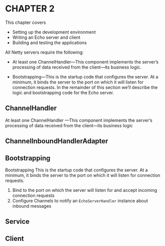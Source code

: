 # CHAPTER 2

This chapter covers

- Setting up the development environment
- Writing an Echo server and client
- Building and testing the applications

All Netty servers require the following:

- At least one ChannelHandler—This component implements the server’s processing
of data received from the client—its business logic.

- Bootstrapping—This is the startup code that configures the server. At a minimum,
it binds the server to the port on which it will listen for connection requests.
In the remainder of this section we’ll describe the logic and bootstrapping code for
the Echo server.

## ChannelHandler

At least one ChannelHandler —This component implements the server’s processing of data received from the client—its business logic

## ChannelInboundHandlerAdapter

## Bootstrapping

Bootstrapping This is the startup code that configures the server. At a minimum,
it binds the server to the port on which it will listen for connection requests.

1. Bind to the port on which the server will listen for and accept incoming connection requests
2. Configure Channels to notify an `EchoServerHandler` instance about inbound messages

## Service

## Client
